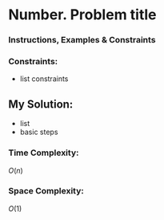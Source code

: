 # Number. Problem title

### Instructions, Examples & Constraints

### Constraints:
- list constraints

## My Solution:

- list
- basic steps

### Time Complexity:

$O(n)$

### Space Complexity:

$O(1)$
